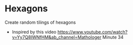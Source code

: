 # Hexagons
 Create random tilings of hexagons
-  Inspired by this video https://www.youtube.com/watch?v=Yy7Q8IWNfHM&ab_channel=Mathologer Minute 34

